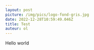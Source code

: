 ```yaml
---
layout: post
picture: /img/pics/logo-fond-gris.jpg
date: 2022-12-28T10:59:49.046Z
title: Test
auteur: ol
---
```

Hello world